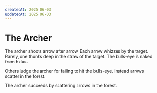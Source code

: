 ```yaml
---
createdAt: 2025-06-03
updatedAt: 2025-06-03
---
```


# The Archer

The archer shoots arrow after arrow. Each arrow whizzes by the target. Rarely, one thunks deep in the straw of the target. The bulls-eye is naked from holes.

Others judge the archer for failing to hit the bulls-eye. Instead arrows scatter in the forest.

The archer succeeds by scattering arrows in the forest.
